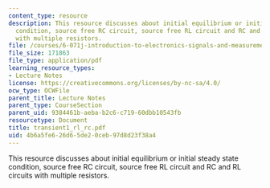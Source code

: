 ```yaml
---
content_type: resource
description: This resource discusses about initial equilibrium or initial steady state
  condition, source free RC circuit, source free RL circuit and RC and RL circuits
  with multiple resistors.
file: /courses/6-071j-introduction-to-electronics-signals-and-measurement-spring-2006/4b6a5fe626d65de20ceb97d8d23f38a4_transient1_rl_rc.pdf
file_size: 171863
file_type: application/pdf
learning_resource_types:
- Lecture Notes
license: https://creativecommons.org/licenses/by-nc-sa/4.0/
ocw_type: OCWFile
parent_title: Lecture Notes
parent_type: CourseSection
parent_uid: 9384461b-aeba-b2c6-c719-60dbb10543fb
resourcetype: Document
title: transient1_rl_rc.pdf
uid: 4b6a5fe6-26d6-5de2-0ceb-97d8d23f38a4
---
```

This resource discusses about initial equilibrium or initial steady state condition, source free RC circuit, source free RL circuit and RC and RL circuits with multiple resistors.
